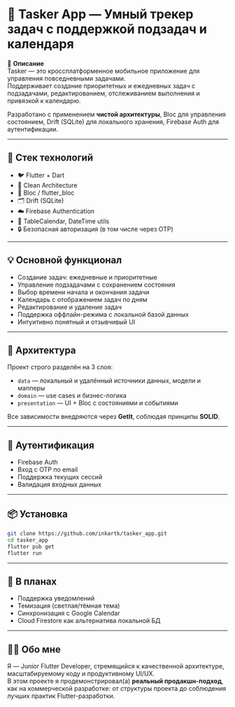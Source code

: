 # 📝 Tasker App — Умный трекер задач с поддержкой подзадач и календаря

🚀 **Описание**  
Tasker — это кроссплатформенное мобильное приложение для управления повседневными задачами.  
Поддерживает создание приоритетных и ежедневных задач с подзадачами, редактированием, отслеживанием выполнения и привязкой к календарю.

Разработано с применением **чистой архитектуры**, Bloc для управления состоянием, Drift (SQLite) для локального хранения, Firebase Auth для аутентификации.

---

## 🔧 Стек технологий  
- 🐦 Flutter + Dart  
- 🧱 Clean Architecture  
- 🧠 Bloc / flutter_bloc  
- 🗂 Drift (SQLite)  
- ☁️ Firebase Authentication  
- 📅 TableCalendar, DateTime utils  
- 🔒 Безопасная авторизация (в том числе через OTP)  

---

## 💡 Основной функционал  
- Создание задач: ежедневные и приоритетные  
- Управление подзадачами с сохранением состояния
- Выбор времени начала и окончания задачи  
- Календарь с отображением задач по дням  
- Редактирование и удаление задач  
- Поддержка оффлайн-режима с локальной базой данных  
- Интуитивно понятный и отзывчивый UI  

---

## 🧠 Архитектура  
Проект строго разделён на 3 слоя:
- `data` — локальный и удалённый источники данных, модели и мапперы  
- `domain` — use cases и бизнес-логика  
- `presentation` — UI + Bloc с состояниями и событиями  

Все зависимости внедряются через **GetIt**, соблюдая принципы **SOLID**.

---

## 🔐 Аутентификация  
- Firebase Auth  
- Вход с OTP по email  
- Поддержка текущих сессий  
- Валидация входных данных  

---

## 📦 Установка  
```bash
git clone https://github.com/inkartk/tasker_app.git  
cd tasker_app  
flutter pub get  
flutter run
```

---

## 🧪 В планах

- Поддержка уведомлений  
- Темизация (светлая/тёмная тема)  
- Синхронизация с Google Calendar
- Cloud Firestore как альтернатива локальной БД  

---

## 👩‍💻 Обо мне

Я — Junior Flutter Developer, стремящийся к качественной архитектуре, масштабируемому коду и продуктивному UI/UX.  
В этом проекте я продемонстрировал(а) **реальный продакшн-подход**, как на коммерческой разработке: от структуры проекта до соблюдения лучших практик Flutter-разработки.
